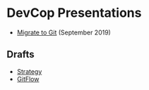# DevCop Presentations

* [Migrate to Git](https://esdc-devcop.github.io/presentations/migrate-to-git.html) (September 2019)

## Drafts

* [Strategy](https://esdc-devcop.github.io/presentations/strategy.html)
* [GitFlow](https://esdc-devcop.github.io/presentations/gitflow.html)
